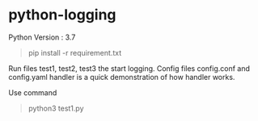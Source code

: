 # python-logging

Python Version : 3.7

> pip install -r requirement.txt

Run files test1, test2, test3 the start logging. 
Config files config.conf and config.yaml
handler is a quick demonstration of how handler works. 

Use command
> python3 test1.py

